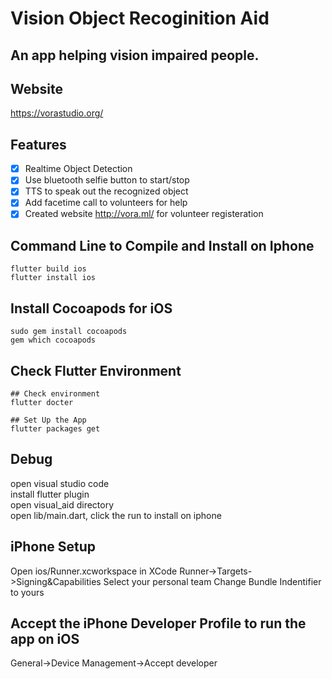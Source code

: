 # Vision Object Recoginition Aid

## An app helping vision impaired people.

## Website

https://vorastudio.org/

## Features

- [x] Realtime Object Detection
- [x] Use bluetooth selfie button to start/stop
- [x] TTS to speak out the recognized object
- [x] Add facetime call to volunteers for help
- [x] Created website http://vora.ml/ for volunteer registeration

## Command Line to Compile and Install on Iphone

```console
flutter build ios
flutter install ios
```

## Install Cocoapods for iOS

```console
sudo gem install cocoapods
gem which cocoapods
```

## Check Flutter Environment

```console
## Check environment
flutter docter

## Set Up the App
flutter packages get
```

## Debug

open visual studio code  
install flutter plugin  
open visual_aid directory  
open lib/main.dart, click the run to install on iphone

## iPhone Setup

Open ios/Runner.xcworkspace in XCode
Runner->Targets->Signing&Capabilities
Select your personal team
Change Bundle Indentifier to yours

## Accept the iPhone Developer Profile to run the app on iOS

General->Device Management->Accept developer
